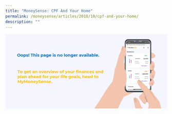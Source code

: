 ```yaml
---
title: "MoneySense: CPF And Your Home"
permalink: /moneysense/articles/2018/10/cpf-and-your-home/
description: ""
---
```

[![Oops](/images/Homepage/mymoneysense%20redirect.png)](https://www.mymoneysense.gov.sg/)